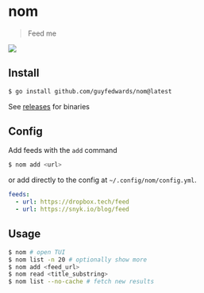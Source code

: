 # nom
> Feed me

![](./.github/demo.gif)

## Install
```sh
$ go install github.com/guyfedwards/nom@latest
```

See [releases](https://github.com/guyfedwards/nom/releases) for binaries

## Config
Add feeds with the `add` command 
```sh
$ nom add <url>
```
or add directly to the config at `~/.config/nom/config.yml`.
```yaml
feeds:
  - url: https://dropbox.tech/feed
  - url: https://snyk.io/blog/feed
```

## Usage
```sh
$ nom # open TUI
$ nom list -n 20 # optionally show more
$ nom add <feed_url> 
$ nom read <title_substring> 
$ nom list --no-cache # fetch new results
```
